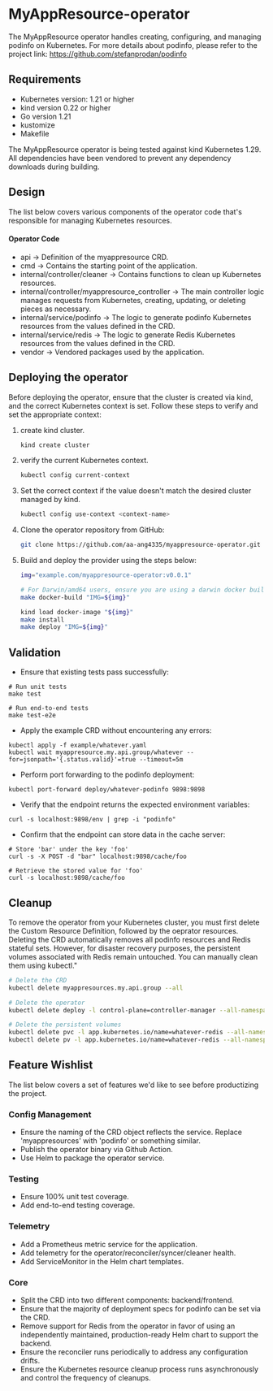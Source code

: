 # MyAppResource-operator

The MyAppResource operator handles creating, configuring, and managing podinfo on Kubernetes.
For more details about podinfo, please refer to the project link:
<https://github.com/stefanprodan/podinfo>

## Requirements

- Kubernetes version: 1.21 or higher
- kind version 0.22 or higher
- Go version 1.21
- kustomize
- Makefile

The MyAppResource operator is being tested against kind Kubernetes 1.29. All dependencies have been vendored to prevent any dependency downloads during building.

## Design

The list below covers various components of the operator code that's responsible for  managing Kubernetes resources.

#### Operator Code

- api -> Definition of the myappresource CRD.
- cmd -> Contains the starting point of the application.
- internal/controller/cleaner -> Contains functions to clean up Kubernetes resources.
- internal/controller/myappresource_controller -> The main controller logic manages requests from Kubernetes, creating, updating, or deleting pieces as necessary.
- internal/service/podinfo -> The logic to generate podinfo Kubernetes resources from the values defined in the CRD.
- internal/service/redis -> The logic to generate Redis Kubernetes resources from the values defined in the CRD.
- vendor -> Vendored packages used by the application.

## Deploying the operator

Before deploying the operator, ensure that the cluster is created via kind, and the correct Kubernetes context is set. Follow these steps to verify and set the appropriate context:

1. create kind cluster.

   ```sh
   kind create cluster
   ```

1. verify the current Kubernetes context.

   ```sh
   kubectl config current-context
   ```

2. Set the correct context if the value doesn't match the desired cluster managed by kind.

   ```sh
   kubectl config use-context <context-name>
   ```

3. Clone the operator repository from GitHub:

   ```sh
   git clone https://github.com/aa-ang4335/myappresource-operator.git
   ```

4. Build and deploy the provider using the steps below:

   ```sh
   img="example.com/myappresource-operator:v0.0.1"

   # For Darwin/amd64 users, ensure you are using a darwin docker builder profile. 
   make docker-build "IMG=${img}"

   kind load docker-image "${img}"
   make install
   make deploy "IMG=${img}"
   ```

## Validation

- Ensure that existing tests pass successfully:

```
# Run unit tests
make test

# Run end-to-end tests
make test-e2e
```

- Apply the example CRD without encountering any errors:

```
kubectl apply -f example/whatever.yaml
kubectl wait myappresource.my.api.group/whatever --for=jsonpath='{.status.valid}'=true --timeout=5m
```

- Perform port forwarding to the podinfo deployment:

```
kubectl port-forward deploy/whatever-podinfo 9898:9898
```

- Verify that the endpoint returns the expected environment variables:

```
curl -s localhost:9898/env | grep -i "podinfo"
```

- Confirm that the endpoint can store data in the cache server:

```
# Store 'bar' under the key 'foo'
curl -s -X POST -d "bar" localhost:9898/cache/foo

# Retrieve the stored value for 'foo'
curl -s localhost:9898/cache/foo
```

## Cleanup

To remove the operator from your Kubernetes cluster, you must first delete the Custom Resource Definition, followed by the oeprator resources. Deleting the CRD automatically removes all podinfo resources and Redis stateful sets. However, for disaster recovery purposes, the persistent volumes associated with Redis remain untouched. You can manually clean them using kubectl."

```sh
# Delete the CRD
kubectl delete myappresources.my.api.group --all

# Delete the operator
kubectl delete deploy -l control-plane=controller-manager --all-namespaces

# Delete the persistent volumes
kubectl delete pvc -l app.kubernetes.io/name=whatever-redis --all-namespaces
kubectl delete pv -l app.kubernetes.io/name=whatever-redis --all-namespaces
```

## Feature Wishlist

The list below covers a set of features we'd like to see before productizing the project.

### Config Management

- Ensure the naming of the CRD object reflects the service. Replace 'myappresources' with 'podinfo' or something similar.
- Publish the operator binary via Github Action.
- Use Helm to package the operator service.

### Testing

- Ensure 100% unit test coverage.
- Add end-to-end testing coverage.

### Telemetry

- Add a Prometheus metric service for the application.
- Add telemetry for the operator/reconciler/syncer/cleaner health.
- Add ServiceMonitor in the Helm chart templates.

### Core

- Split the CRD into two different components: backend/frontend.
- Ensure that the majority of deployment specs for podinfo can be set via the CRD.
- Remove support for Redis from the operator in favor of using an independently maintained, production-ready Helm chart to support the backend.
- Ensure the reconciler runs periodically to address any configuration drifts.
- Ensure the Kubernetes resource cleanup process runs asynchronously and control the frequency of cleanups.
